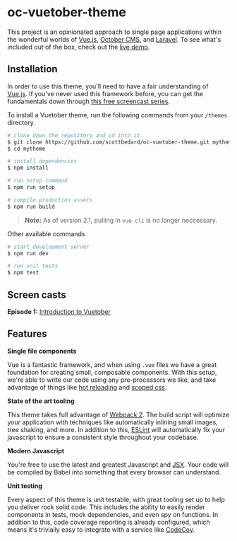 # oc-vuetober-theme

This project is an opinionated approach to single page applications within the wonderful worlds of [Vue.js](https://vuejs.org), [October CMS](https://octobercms.com), and [Laravel](https://laravel.com). To see what's included out of the box, check out the [live demo](http://vuetober.scottbedard.net).

<a name="installation"></a>
## Installation

In order to use this theme, you'll need to have a fair understanding of [Vue.js](https://vuejs.org). If you've never used this framework before, you can get the fundamentals down through [this free screencast series](http://vuecasts.com/).

To install a Vuetober theme, run the following commands from your `/themes` directory.

```bash
# clone down the repository and cd into it
$ git clone https://github.com/scottbedard/oc-vuetober-theme.git mytheme
$ cd mytheme

# install dependencies
$ npm install

# run setup command
$ npm run setup

# compile production assets
$ npm run build
```

> **Note:** As of version 2.1, pulling in `vue-cli` is no longer neccessary.

Other available commands

```bash
# start development server
$ npm run dev

# run unit tests
$ npm test
```

<a name="screencasts"></a>
## Screen casts

**Episode 1:** [Introduction to Vuetober](https://www.youtube.com/watch?v=IkjrU61CXq0)

<a name="features"></a>
## Features

**Single file components**

Vue is a fantastic framework, and when using `.vue` files we have a great foundation for creating small, composable components. With this setup, we're able to write our code using any pre-processors we like, and take advantage of things like [hot reloading](https://vue-loader.vuejs.org/en/features/hot-reload.html) and [scoped css](https://vue-loader.vuejs.org/en/features/scoped-css.html).

**State of the art tooling**

This theme takes full advantage of [Webpack 2](https://webpack.js.org). The build script will optimize your application with techniques like automatically inlining small images, tree shaking, and more. In addition to this, [ESLint](http://eslint.org/docs/rules) will automatically fix your javascript to ensure a consistent style throughout your codebase.

**Modern Javascript**

You're free to use the latest and greatest Javascript and [JSX](https://github.com/vuejs/babel-plugin-transform-vue-jsx). Your code will be compiled by Babel into something that every browser can understand.

**Unit testing**

Every aspect of this theme is unit testable, with great tooling set up to help you deliver rock solid code. This includes the ability to easily render components in tests, mock dependencies, and even spy on functions. In addition to this, code coverage reporting is already configured, which means it's trivially easy to integrate with a service like [CodeCov](https://codecov.io).
